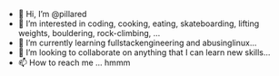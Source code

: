 - 👋 Hi, I’m @pillared
- 👀 I’m interested in coding, cooking, eating, skateboarding, lifting weights, bouldering, rock-climbing, ...
- 🌱 I’m currently learning fullstackengineering and abusinglinux...
- 💞️ I’m looking to collaborate on anything that I can learn new skills...
- 📫 How to reach me ... hmmm

<!---
pillared/pillared is a ✨ special ✨ repository because its `README.md` (this file) appears on your GitHub profile.
You can click the Preview link to take a look at your changes.
--->
